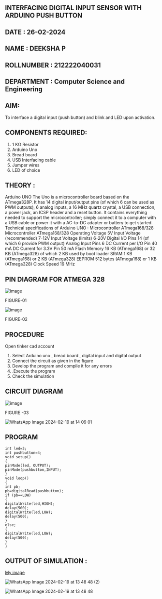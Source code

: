 ## INTERFACING DIGITAL INPUT SENSOR WITH ARDUINO PUSH BUTTON
## DATE : 26-02-2024
## NAME : DEEKSHA P																			             
## ROLLNUMBER : 212222040031
## DEPARTMENT : Computer Science and Engineering


## AIM:
To interface a digital input (push button) and blink and LED upon activation.
## COMPONENTS REQUIRED:
1.	1 KΩ Resistor 
2.	Arduino Uno 
3.	Bread board 
4.	USB Interfacing cable 
5.	Jumper wires 
6.	LED of choice 
## THEORY :
Arduino UNO
 	  The Uno is a microcontroller board based on the ATmega328P. It has 14 digital input/output pins (of which 6 can be used as PWM outputs), 6 analog inputs, a 16 MHz quartz crystal, a USB connection, a power jack, an ICSP header and a reset button. It contains everything needed to support the microcontroller; simply connect it to a computer with a USB cable or power it with a AC-to-DC adapter or battery to get started.
	Technical specifications of Arduino UNO :
Microcontroller	ATmega168/328
Microcontroller	ATmega168/328
Operating Voltage	5V
Input Voltage (recommended)	7-12V
Input Voltage (limits)	6-20V
Digital I/O Pins	14 (of which 6 provide PWM output)
Analog Input Pins	6
DC Current per I/O Pin	40 mA
DC Current for 3.3V Pin	50 mA
Flash Memory	16 KB (ATmega168) or 32 KB (ATmega328) of which 2 KB used by boot loader
SRAM	1 KB (ATmega168) or 2 KB (ATmega328)
EEPROM	512 bytes (ATmega168) or 1 KB (ATmega328)
Clock Speed	16 MHz
## PIN DIAGRAM FOR ATMEGA 328
 
![image](https://user-images.githubusercontent.com/36288975/163530394-115baee4-7ed1-49fe-9cce-d7b625e11e85.png)

FIGURE-01




![image](https://user-images.githubusercontent.com/36288975/163530431-4d390e98-0942-42d8-95b8-f57d348e6ad8.png)

FIGURE-02
## PROCEDURE 
 Open tinker cad account 
1.	Select Arduino uno , bread board , digital input and digital output 
2.	Connect the circuit as given in the figure 
3.	Develop the program and compile it for any errors 
4.	 .Execute the program 
5.	Check the simulation 



## CIRCUIT DIAGRAM 


![image](https://user-images.githubusercontent.com/36288975/163530437-87a0afbd-b3c9-44ad-b907-5de63486fb9d.png)



FIGURE -03

![WhatsApp Image 2024-02-19 at 14 09 01](https://github.com/Deeksha78/-INTERFACING-DIGITAL-INPUT-SENSOR-WITH-ARDUINO-PUSH-BUTTON-/assets/128116204/62240a76-b2e7-4ec5-935f-c552222d15f9)



## PROGRAM 
 
```
int led=3;
int pushbutton=4;
void setup()
{
pinMode(led, OUTPUT);
pinMode(pushbutton,INPUT);
}
void loop()
{
int pb;
pb=digitalRead(pushbutton);
if (pb==LOW)
{
digitalWrite(led,HIGH);
delay(500);
digitalWrite(led,LOW);
delay(500);
}
else;
{
digitalWrite(led,LOW);
delay(500);
}
}
```








 
 
 



## OUTPUT OF SIMULATION :

[My image](username.github.com/repository/img/image.jpg)


![WhatsApp Image 2024-02-19 at 13 48 48 (2)](https://github.com/Deeksha78/-INTERFACING-DIGITAL-INPUT-SENSOR-WITH-ARDUINO-PUSH-BUTTON-/assets/128116204/e2c39c85-d26b-4dda-9de1-bf9f7f6d77e5)



![WhatsApp Image 2024-02-19 at 13 48 48](https://github.com/Deeksha78/-INTERFACING-DIGITAL-INPUT-SENSOR-WITH-ARDUINO-PUSH-BUTTON-/assets/128116204/ed8a0a8e-2cfb-410f-b100-d3239c44a570)
